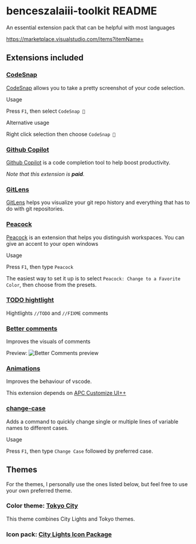 # benceszalaiii-toolkit README

An essential extension pack that can be helpful with most languages

https://marketplace.visualstudio.com/items?itemName=


## Extensions included
### [CodeSnap](https://marketplace.visualstudio.com/items?itemName=adpyke.codesnap)

[CodeSnap](https://marketplace.visualstudio.com/items?itemName=adpyke.codesnap) allows you to take a pretty screenshot of your code selection.

Usage

Press `F1`, then select `CodeSnap 📸`

Alternative usage

Right click selection then choose `CodeSnap 📸`

### [Github Copilot](https://marketplace.visualstudio.com/items?itemName=GitHub.copilot)

[Github Copilot](https://marketplace.visualstudio.com/items?itemName=GitHub.copilot) is a code completion tool to help boost productivity. 

*Note that this extension is* ***paid***.

### [GitLens](https://marketplace.visualstudio.com/items?itemName=eamodio.gitlens)

[GitLens](https://marketplace.visualstudio.com/items?itemName=eamodio.gitlens) helps you visualize your git repo history and everything that has to do with git repositories.

### [Peacock](https://marketplace.visualstudio.com/items?itemName=johnpapa.vscode-peacock)

[Peacock](https://marketplace.visualstudio.com/items?itemName=johnpapa.vscode-peacock) is an extension that helps you distinguish workspaces. You can give an accent to your open windows

Usage

Press `F1`, then type `Peacock`

The easiest way to set it up is to select `Peacock: Change to a Favorite Color`, then choose from the presets.

### [TODO hightlight](https://marketplace.visualstudio.com/items?itemName=wayou.vscode-todo-highlight)

Hightlights `//TODO` and `//FIXME` comments

### [Better comments](https://marketplace.visualstudio.com/items?itemName=aaron-bond.better-comments)

Improves the visuals of comments

Preview:
![Better Comments preview](https://raw.githubusercontent.com/aaron-bond/better-comments/084a906e73a3ca96d5319441714be8e3a2a8c385/images/better-comments.PNG)

### [Animations](https://marketplace.visualstudio.com/items?itemName=BrandonKirbyson.vscode-animations)

Improves the behaviour of vscode.

This extension depends on [APC Customize UI++](https://marketplace.visualstudio.com/items?itemName=drcika.apc-extension)

### [change-case](https://marketplace.visualstudio.com/items?itemName=wmaurer.change-case)

Adds a command to quickly change single or multiple lines of variable names to different cases.

Usage

Press `F1`, then type `Change Case` followed by preferred case.

## Themes

For the themes, I personally use the ones listed below, but feel free to use your own preferred theme.

### Color theme: [Tokyo City](https://marketplace.visualstudio.com/items?itemName=huytd.tokyo-city)

This theme combines City Lights and Tokyo themes.

### Icon pack: [City Lights Icon Package](https://marketplace.visualstudio.com/items?itemName=Yummygum.city-lights-icon-vsc)